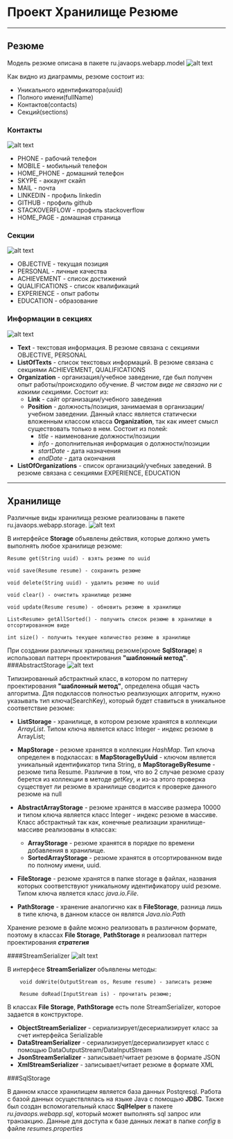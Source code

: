 # Проект Хранилище Резюме
***
## Резюме
Модель резюме описана в пакете ru.javaops.webapp.model
![alt text](img/resume_model.png)

Как видно из диаграммы, резюме состоит из:
* Уникального идентификатора(uuid)
* Полного имени(fullName)
* Контактов(contacts)
* Секций(sections)

### Контакты
![alt text](img/contact.png)
* PHONE - рабочий телефон
* MOBILE - мобильный телефон
* HOME_PHONE - домашний телефон
* SKYPE - аккаунт скайп
* MAIL - почта
* LINKEDIN - профиль linkedin
* GITHUB - профиль github
* STACKOVERFLOW - профиль stackoverflow
* HOME_PAGE - домашная страница

### Секции
![alt text](img/section.png)
* OBJECTIVE - текущая позиция
* PERSONAL - личные качества
* ACHIEVEMENT - список достижений
* QUALIFICATIONS - список квалификаций
* EXPERIENCE - опыт работы
* EDUCATION - образование

### Информации в секциях
![alt text](img/section_info.png)
* **Text** - текстовая информация. В резюме связана с секциями OBJECTIVE, PERSONAL
* **ListOfTexts** - список текстовых информаций. В резюме связана с секциями ACHIEVEMENT,
    QUALIFICATIONS
* **Organization** - организация/учебное заведение, где был получен опыт работы/происходило обучение.
  *В чистом виде не связано ни с какими секциями*. Состоит из:
  * **Link** - сайт организации/учебного заведения
  * **Position** - должность/позиция, занимаемая в организации/учебном заведении. Данный класс является
    статически вложенным классом класса **Organization**, так как имеет смысл существовать только в нем.
    Состоит из полей:
    * *title* - наименование должности/позиции
    * *info* - дополнительная информация о должности/позиции
    * *startDate* - дата назначения
    * *endDate* - дата окончания 
* **ListOfOrganizations** - список организаций/учебных заведений. В резюме связана с секциями
    EXPERIENCE, EDUCATION
  
***
## Хранилище

 Различные виды хранилища резюме реализованы в пакете ru.javaops.webapp.storage.
![alt text](img/storage.png)
 
В интерфейсе **Storage** объявлены действия, которые должно уметь выполнять любое
хранилище резюме:
~~~
Resume get(String uuid) - взять резюме по uuid
~~~
~~~
void save(Resume resume) - сохранить резюме
~~~
~~~
void delete(String uuid) - удалить резюме по uuid
~~~
~~~
void clear() - очистить хранилище резюме
~~~
~~~
void update(Resume resume) - обновить резюме в хранилище
~~~
~~~
List<Resume> getAllSorted() - получить список резюме в хранилище в отсортированном виде
~~~
~~~
int size() - получить текущее количество резюме в хранилище
~~~

При создании различных хранилищ резюме(кроме **SqlStorage**) я использовал паттерн 
проектирования **"шаблонный метод"**.
###AbstractStorage
![alt text](img/abstract_storage.png)

Типизированный абстрактный класс, в котором по паттерну проектирования **"шаблонный метод"**, определена общая
часть алгоритма. Для подклассов полностью реализующих алгоритм,
нужно указывать тип ключа(SearchKey), который будет ставиться в уникальное
соответствие резюме:

* **ListStorage** - хранилище, в котором резюме хранятся в коллекции *ArrayList*. 
Типом ключа является класс Integer - индекс резюме в ArrayList;

* **MapStorage** - резюме хранятся в коллекции *HashMap*. Тип ключа определен
в подклассах: в **MapStorageByUuid** - ключом является уникальный 
идентификатор типа String, в **MapStorageByResume** - резюме типа Resume.
Различие в том, что во 2 случае резюме сразу берется из коллекции в методе 
*getKey*, и из-за этого проверка существует ли резюме в хранилище сводится к
проверке данного резюме на null

* **AbstractArrayStorage** - резюме хранятся в массиве размера 10000 и типом ключа
является класс Integer - индекс резюме в массиве. Класс абстрактный так 
как, конечные реализации хранилище-массиве реализованы в классах:
  * **ArrayStorage** - резюме хранятся в порядке по времени добавления в 
    хранилище. 
  * **SortedArrayStorage** - резюме хранятся в отсортированном виде по полному
    имени, uuid.
  
* **FileStorage** - резюме хранятся в папке storage в файлах, названия которых
  соответствуют уникальному идентификатору uuid резюме. Типом ключа является 
  класс *java.io.File*.
  
* **PathStorage** - хранение аналогично как в **FileStorage**, разница лишь в типе ключа,
 в данном классе он являтся *Java.nio.Path*
  
Хранение резюме в файле можно реализовать в различном формате, поэтому в классах
**File Storage**, **PathStorage** я реализовал паттерн проектирования ***стратегия***

####StreamSerializer
![alt text](img/stream_serializer.png)

В интерфесе **StreamSerializer** объявлены методы:
~~~
    void doWrite(OutputStream os, Resume resume) - записать резюме
~~~
~~~
    Resume doRead(InputStream is) - прочитать резюме;
~~~

В классах **File Storage**, **PathStorage** есть поле StreamSerializer, которое задается в 
конструкторе.

* **ObjectStreamSerializer** - сериализирует/десериализирует класс за счет интерфейса
  Serializable
* **DataStreamSerializer** - сериализирует/десериализирует класс с помощью
  DataOutputStream/DataInputStream
* **JsonStreamSerializer** - записывает/читает резюме в формате JSON
* **XmlStreamSerializer** - записывает/читает резюме в формате XML

###SqlStorage

В данном классе хранилищем является база данных Postqresql. 
Работа с базой данных осуществлялась на языке Java с помощью **JDBC**. Также был
создан вспомогательный класс **SqlHelper** в пакете *ru.javaops.webapp.sql*, который
может выполнять sql запрос или транзакцию. Данные для доступа к базе данных лежат в папке
*config* в файле *resumes.properties* 

##